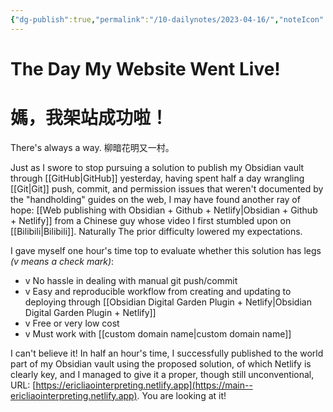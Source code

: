 ```yaml
---
{"dg-publish":true,"permalink":"/10-dailynotes/2023-04-16/","noteIcon":"2","created":"","updated":""}
---
```


# The Day My Website Went Live!
# 媽，我架站成功啦！

There's always a way. 柳暗花明又一村。

Just as I swore to stop pursuing a solution to publish my Obsidian vault through [[GitHub\|GitHub]] yesterday, having spent half a day wrangling [[Git\|Git]] push, commit, and permission issues that weren't documented by the "handholding" guides on the web, I may have found another ray of hope: [[Web publishing with Obsidian + Github + Netlify\|Obsidian + Github + Netlify]] from a Chinese guy whose video I first stumbled upon on [[Bilibili\|Bilibili]]. Naturally The prior difficulty lowered my expectations.

I gave myself one hour's time top to evaluate whether this solution has legs *(v means a check mark)*:
- v No hassle in dealing with manual git push/commit
- v Easy and reproducible workflow from creating and updating to deploying through [[Obsidian Digital Garden Plugin + Netlify\|Obsidian Digital Garden Plugin + Netlify]]
- v Free or very low cost
- v Must work with [[custom domain name\|custom domain name]]

I can't believe it! In half an hour's time, I successfully published to the world part of my Obsidian vault using the proposed solution, of which Netlify is clearly key, and I managed to give it a proper, though still unconventional, URL: [https://ericliaointerpreting.netlify.app](https://main--ericliaointerpreting.netlify.app). You are looking at it!